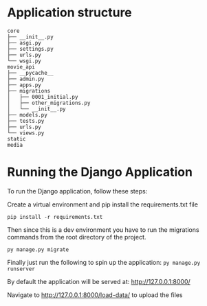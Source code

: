 # Application structure

```
core
├── __init__.py
├── asgi.py
├── settings.py
├── urls.py
└── wsgi.py
movie_api
├── __pycache__
├── admin.py
├── apps.py
├── migrations
│   ├── 0001_initial.py
│   ├── other_migrations.py
│   └── __init__.py
├── models.py
├── tests.py
├── urls.py
└── views.py
static
media
```


# Running the Django Application

To run the Django application, follow these steps:

Create a virtual environment and pip install the requirements.txt file

`pip install -r requirements.txt`

Then since this is a dev environment you have to run the migrations commands from the root directory of the project.

`py manage.py migrate`

Finally just run the following to spin up the application:
`py manage.py runserver`


By default the application will be served at: http://127.0.0.1:8000/


Navigate to http://127.0.0.1:8000/load-data/ to upload the files